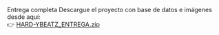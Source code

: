 Entrega completa
Descargue el proyecto con base de datos e imágenes desde aquí:  
👉 [HARD-YBEATZ_ENTREGA.zip](https://github.com/DiegoAranguiz/hard-ybeatz/releases)
